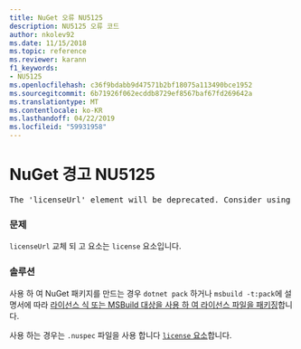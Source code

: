```yaml
---
title: NuGet 오류 NU5125
description: NU5125 오류 코드
author: nkolev92
ms.date: 11/15/2018
ms.topic: reference
ms.reviewer: karann
f1_keywords:
- NU5125
ms.openlocfilehash: c36f9bdabb9d47571b2bf18075a113490bce1952
ms.sourcegitcommit: 6b71926f062ecddb8729ef8567baf67fd269642a
ms.translationtype: MT
ms.contentlocale: ko-KR
ms.lasthandoff: 04/22/2019
ms.locfileid: "59931958"
---
```

# <a name="nuget-warning-nu5125"></a>NuGet 경고 NU5125
<pre>The 'licenseUrl' element will be deprecated. Consider using the 'license' element instead.</pre>

### <a name="issue"></a>문제

`licenseUrl` 교체 되 고 요소는 `license` 요소입니다.

### <a name="solution"></a>솔루션

사용 하 여 NuGet 패키지를 만드는 경우 `dotnet pack` 하거나 `msbuild -t:pack`에 설명서에 따라 [라이선스 식 또는 MSBuild 대상을 사용 하 여 라이선스 파일을 패키징](../msbuild-targets.md#packing-a-license-expression-or-a-license-file)합니다.

사용 하는 경우는 `.nuspec` 파일을 사용 합니다 [ `license` 요소](../nuspec.md#license)합니다.
